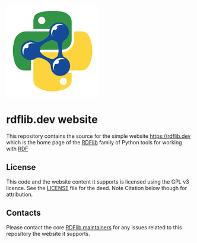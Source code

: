 ![](images/RDFlib-250.png)

# rdflib.dev website

This repository contains the source for the simple website <https://rdflib.dev> which is the home page of the [RDFlib](https://github.com/RDFLib/)
family of Python tools for working with [RDF](https://www.w3.org/RDF/)

## License
This code and the website content it supports is licensed using the GPL v3 licence. See the [LICENSE](LICENSE) file for 
the deed. Note Citation below though for attribution.

## Contacts
Please contact the core [RDFlib maintainers](https://github.com/rdflib/rdflib#contacts) for any issues related to this 
repository the website it supports.
